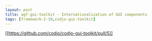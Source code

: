 ```yaml
---
layout: post
title: agf-gui-toolkit - Internationalization of GUI components
tags: [framework-2-19,codjo-gui-toolkit]
---
```

[[https://github.com/codjo/codjo-gui-toolkit/pull/5]]